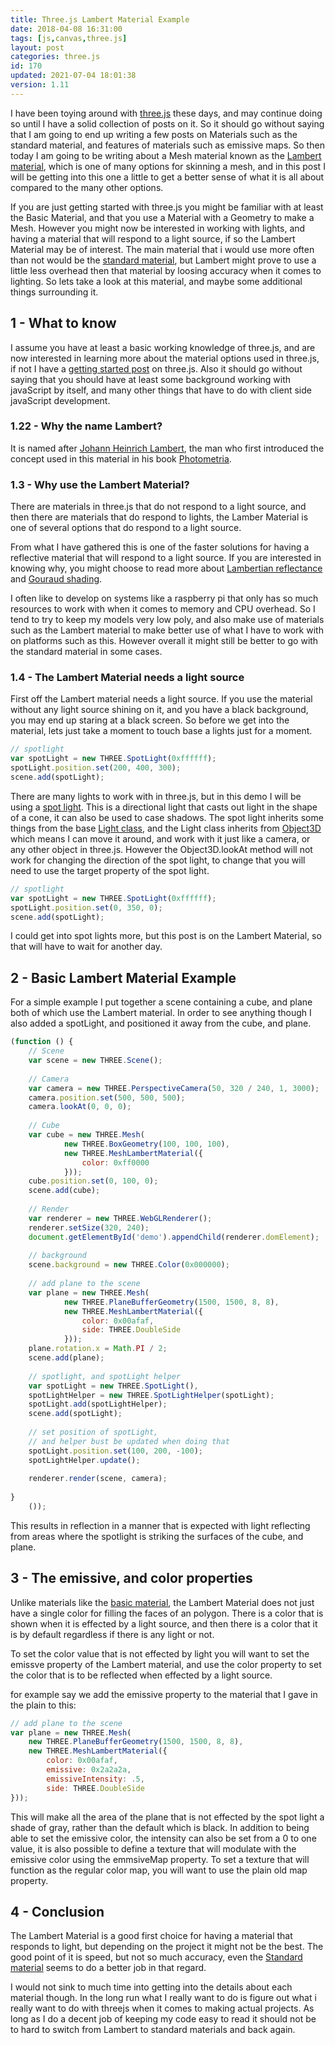```yaml
---
title: Three.js Lambert Material Example
date: 2018-04-08 16:31:00
tags: [js,canvas,three.js]
layout: post
categories: three.js
id: 170
updated: 2021-07-04 18:01:38
version: 1.11
---
```


I have been toying around with [three.js](https://threejs.org/) these days, and may continue doing so until I have a solid collection of posts on it. So it should go without saying that I am going to end up writing a few posts on Materials such as the standard material, and features of materials such as emissive maps. So then today I am going to be writing about a Mesh material known as the [Lambert material](https://threejs.org/docs/index.html#api/materials/MeshLambertMaterial), which is one of many options for skinning a mesh, and in this post I will be getting into this one a little to get a better sense of what it is all about compared to the many other options.

If you are just getting started with three.js you might be familiar with at least the Basic Material, and that you use a Material with a Geometry to make a Mesh. However you might now be interested in working with lights, and having a material that will respond to a light source, if so the Lambert Material may be of interest. The main material that i would use more often than not would be the [standard material](/2021/04/27/threejs-standard-material/), but Lambert might prove to use a little less overhead then that material by loosing accuracy when it comes to lighting. So lets take a look at this material, and maybe some additional things surrounding it.

<!-- more -->

## 1 - What to know

I assume you have at least a basic working knowledge of three.js, and are now interested in learning more about the material options used in three.js, if not I have a [getting started post](/2018/04/04/threejs-getting-started/) on three.js. Also it should go without saying that you should have at least some background working with javaScript by itself, and many other things that have to do with client side javaScript development.

### 1.22 - Why the name Lambert?

It is named after [Johann Heinrich Lambert](https://en.wikipedia.org/wiki/Johann_Heinrich_Lambert), the man who first introduced the concept used in this material in his book [Photometria](https://en.wikipedia.org/wiki/Photometria).

### 1.3 - Why use the Lambert Material?

There are materials in three.js that do not respond to a light source, and then there are materials that do respond to lights, the Lamber Material is one of several options that do respond to a light source.

From what I have gathered this is one of the faster solutions for having a reflective material that will respond to a light source. If you are interested in knowing why, you might choose to read more about [Lambertian reflectance](https://en.wikipedia.org/wiki/Lambertian_reflectance) and [Gouraud shading](https://en.wikipedia.org/wiki/Gouraud_shading).

I often like to develop on systems like a raspberry pi that only has so much resources to work with when it comes to memory and CPU overhead. So I tend to try to keep my models very low poly, and also make use of materials such as the Lambert material to make better use of what I have to work with on platforms such as this. However overall it might still be better to go with the standard material in some cases.

### 1.4 - The Lambert Material needs a light source

First off the Lambert material needs a light source. If you use the material without any light source shining on it, and you have a black background, you may end up staring at a black screen. So before we get into the material, lets just take a moment to touch base a lights just for a moment.

```js
// spotlight
var spotLight = new THREE.SpotLight(0xffffff);
spotLight.position.set(200, 400, 300);
scene.add(spotLight);
```

There are many lights to work with in three.js, but in this demo I will be using a [spot light](https://threejs.org/docs/index.html#api/lights/SpotLight). This is a directional light that casts out light in the shape of a cone, it can also be used to case shadows. The spot light inherits some things from the base [Light class](https://threejs.org/docs/index.html#api/lights/Light), and the Light class inherits from [Object3D](https://threejs.org/docs/index.html#api/core/Object3D) which means I can move it around, and work with it just like a camera, or any other object in three.js. However the Object3D.lookAt method will not work for changing the direction of the spot light, to change that you will need to use the target property of the spot light.

```js
// spotlight
var spotLight = new THREE.SpotLight(0xffffff);
spotLight.position.set(0, 350, 0);
scene.add(spotLight);
```

I could get into spot lights more, but this post is on the Lambert Material, so that will have to wait for another day.

## 2 - Basic Lambert Material Example

For a simple example I put together a scene containing a cube, and plane both of which use the Lambert material. In order to see anything though I also added a spotLight, and positioned it away from the cube, and plane.

```js
(function () {
    // Scene
    var scene = new THREE.Scene();
 
    // Camera
    var camera = new THREE.PerspectiveCamera(50, 320 / 240, 1, 3000);
    camera.position.set(500, 500, 500);
    camera.lookAt(0, 0, 0);
 
    // Cube
    var cube = new THREE.Mesh(
            new THREE.BoxGeometry(100, 100, 100),
            new THREE.MeshLambertMaterial({
                color: 0xff0000
            }));
    cube.position.set(0, 100, 0);
    scene.add(cube);
 
    // Render
    var renderer = new THREE.WebGLRenderer();
    renderer.setSize(320, 240);
    document.getElementById('demo').appendChild(renderer.domElement);
 
    // background
    scene.background = new THREE.Color(0x000000);
 
    // add plane to the scene
    var plane = new THREE.Mesh(
            new THREE.PlaneBufferGeometry(1500, 1500, 8, 8),
            new THREE.MeshLambertMaterial({
                color: 0x00afaf,
                side: THREE.DoubleSide
            }));
    plane.rotation.x = Math.PI / 2;
    scene.add(plane);
 
    // spotlight, and spotLight helper
    var spotLight = new THREE.SpotLight(),
    spotLightHelper = new THREE.SpotLightHelper(spotLight);
    spotLight.add(spotLightHelper);
    scene.add(spotLight);
 
    // set position of spotLight,
    // and helper bust be updated when doing that
    spotLight.position.set(100, 200, -100);
    spotLightHelper.update();
 
    renderer.render(scene, camera);
 
}
    ());
```

This results in reflection in a manner that is expected with light reflecting from areas where the spotlight is striking the surfaces of the cube, and plane.

## 3 - The emissive, and color properties

Unlike materials like the [basic material](https://threejs.org/docs/index.html#api/materials/MeshBasicMaterial), the Lambert Material does not just have a single color for filling the faces of an polygon. There is a color that is shown when it is effected by a light source, and then there is a color that it is by default regardless if there is any light or not.

To set the color value that is not effected by light you will want to set the emissve property of the Lambert material, and use the color property to set the color that is to be reflected when effected by a light source.

for example say we add the emissive property to the material that I gave in the plain to this:
```js
// add plane to the scene
var plane = new THREE.Mesh(
    new THREE.PlaneBufferGeometry(1500, 1500, 8, 8),
    new THREE.MeshLambertMaterial({
        color: 0x00afaf,
        emissive: 0x2a2a2a,
        emissiveIntensity: .5,
        side: THREE.DoubleSide
}));
```

This will make all the area of the plane that is not effected by the spot light a shade of gray, rather than the default which is black. In addition to being able to set the emissive color, the intensity can also be set from a 0 to one value, it is also possible to define a texture that will modulate with the emissive color using the emmsiveMap property. To set a texture that will function as the regular color map, you will want to use the plain old map property.

## 4 - Conclusion

The Lambert Material is a good first choice for having a material that responds to light, but depending on the project it might not be the best. The good point of it is speed, but not so much accuracy, even the [Standard material](https://threejs.org/docs/index.html#api/materials/MeshStandardMaterial) seems to do a better job in that regard.

I would not sink to much time into getting into the details about each material though. In the long run what I really want to do is figure out what i really want to do with threejs when it comes to making actual projects. As long as I do a decent job of keeping my code easy to read it should not be to hard to switch from Lambert to standard materials and back again.